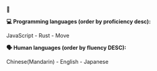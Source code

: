 👋


**💻 Programming languages (order by proficiency desc):**

JavaScript - Rust - Move

**🗣️ Human languages (order by fluency DESC):**

Chinese(Mandarin) - English - Japanese
